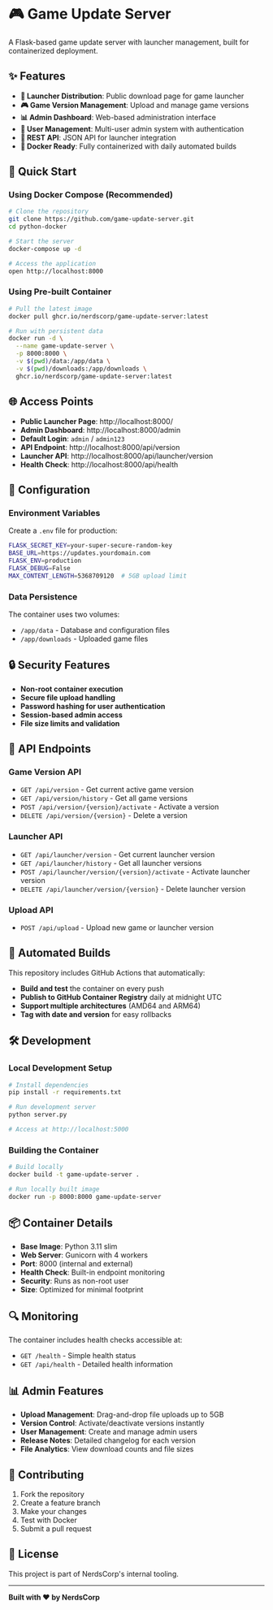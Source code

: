 # 🎮 Game Update Server

A Flask-based game update server with launcher management, built for containerized deployment.

## ✨ Features

- **🚀 Launcher Distribution**: Public download page for game launcher
- **🎮 Game Version Management**: Upload and manage game versions
- **📊 Admin Dashboard**: Web-based administration interface
- **🔐 User Management**: Multi-user admin system with authentication
- **📡 REST API**: JSON API for launcher integration
- **🐳 Docker Ready**: Fully containerized with daily automated builds

## 🚀 Quick Start

### Using Docker Compose (Recommended)

```bash
# Clone the repository
git clone https://github.com/game-update-server.git
cd python-docker

# Start the server
docker-compose up -d

# Access the application
open http://localhost:8000
```

### Using Pre-built Container

```bash
# Pull the latest image
docker pull ghcr.io/nerdscorp/game-update-server:latest

# Run with persistent data
docker run -d \
  --name game-update-server \
  -p 8000:8000 \
  -v $(pwd)/data:/app/data \
  -v $(pwd)/downloads:/app/downloads \
  ghcr.io/nerdscorp/game-update-server:latest
```

## 🌐 Access Points

- **Public Launcher Page**: http://localhost:8000/
- **Admin Dashboard**: http://localhost:8000/admin
- **Default Login**: `admin` / `admin123`
- **API Endpoint**: http://localhost:8000/api/version
- **Launcher API**: http://localhost:8000/api/launcher/version
- **Health Check**: http://localhost:8000/api/health

## 🔧 Configuration

### Environment Variables

Create a `.env` file for production:

```bash
FLASK_SECRET_KEY=your-super-secure-random-key
BASE_URL=https://updates.yourdomain.com
FLASK_ENV=production
FLASK_DEBUG=False
MAX_CONTENT_LENGTH=5368709120  # 5GB upload limit
```

### Data Persistence

The container uses two volumes:
- `/app/data` - Database and configuration files
- `/app/downloads` - Uploaded game files

## 🔒 Security Features

- **Non-root container execution**
- **Secure file upload handling**
- **Password hashing for user authentication**
- **Session-based admin access**
- **File size limits and validation**

## 📡 API Endpoints

### Game Version API
- `GET /api/version` - Get current active game version
- `GET /api/version/history` - Get all game versions
- `POST /api/version/{version}/activate` - Activate a version
- `DELETE /api/version/{version}` - Delete a version

### Launcher API
- `GET /api/launcher/version` - Get current launcher version
- `GET /api/launcher/history` - Get all launcher versions
- `POST /api/launcher/version/{version}/activate` - Activate launcher version
- `DELETE /api/launcher/version/{version}` - Delete launcher version

### Upload API
- `POST /api/upload` - Upload new game or launcher version

## 🔄 Automated Builds

This repository includes GitHub Actions that automatically:
- **Build and test** the container on every push
- **Publish to GitHub Container Registry** daily at midnight UTC
- **Support multiple architectures** (AMD64 and ARM64)
- **Tag with date and version** for easy rollbacks

## 🛠️ Development

### Local Development Setup

```bash
# Install dependencies
pip install -r requirements.txt

# Run development server
python server.py

# Access at http://localhost:5000
```

### Building the Container

```bash
# Build locally
docker build -t game-update-server .

# Run locally built image
docker run -p 8000:8000 game-update-server
```

## 📦 Container Details

- **Base Image**: Python 3.11 slim
- **Web Server**: Gunicorn with 4 workers
- **Port**: 8000 (internal and external)
- **Health Check**: Built-in endpoint monitoring
- **Security**: Runs as non-root user
- **Size**: Optimized for minimal footprint

## 🔍 Monitoring

The container includes health checks accessible at:
- `GET /health` - Simple health status
- `GET /api/health` - Detailed health information

## 📊 Admin Features

- **Upload Management**: Drag-and-drop file uploads up to 5GB
- **Version Control**: Activate/deactivate versions instantly
- **User Management**: Create and manage admin users
- **Release Notes**: Detailed changelog for each version
- **File Analytics**: View download counts and file sizes

## 🤝 Contributing

1. Fork the repository
2. Create a feature branch
3. Make your changes
4. Test with Docker
5. Submit a pull request

## 📄 License

This project is part of NerdsCorp's internal tooling.

---

**Built with ❤️ by NerdsCorp**
